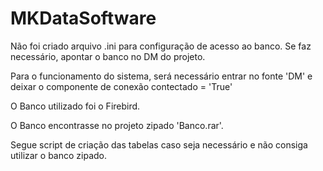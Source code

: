 # MKDataSoftware

Não foi criado arquivo .ini para configuração de acesso ao banco. Se faz necessário, apontar o banco no DM do projeto.

Para o funcionamento do sistema, será necessário entrar no fonte 'DM' e deixar o componente de conexão contectado = 'True'

O Banco utilizado foi o Firebird.

O Banco encontrasse no projeto zipado 'Banco.rar'.

Segue script de criação das tabelas caso seja necessário e não consiga utilizar o banco zipado.
